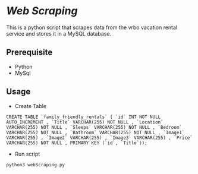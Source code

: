 # _Web Scraping_ #

This is a python script that scrapes data from the vrbo vacation rental service and stores it in a MySQL database.

## Prerequisite ##

- Python
- MySql

## Usage ##

- Create Table

``
CREATE TABLE `family_friendly_rentals` ( `id` INT NOT NULL AUTO_INCREMENT , `Title` VARCHAR(255) NOT NULL , `Location` VARCHAR(255) NOT NULL , `Sleeps` VARCHAR(255) NOT NULL , `Bedroom` VARCHAR(255) NOT NULL , `Bathroom` VARCHAR(255) NOT NULL , `Image1` VARCHAR(255) , `Image2` VARCHAR(255) , `Image3` VARCHAR(255) , `Price` VARCHAR(255) NOT NULL , PRIMARY KEY (`id`, `Title`));
``

- Run script

```
python3 webScraping.py
```
